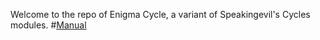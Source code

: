 Welcome to the repo of Enigma Cycle, a variant of Speakingevil's Cycles modules.
#[Manual](../../Manual/EnigmaCycle.html)
